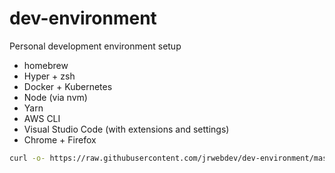 # dev-environment

Personal development environment setup

* homebrew
* Hyper + zsh
* Docker + Kubernetes
* Node (via nvm)
* Yarn
* AWS CLI
* Visual Studio Code (with extensions and settings)
* Chrome + Firefox

```sh
curl -o- https://raw.githubusercontent.com/jrwebdev/dev-environment/master/install.sh | bash
```
